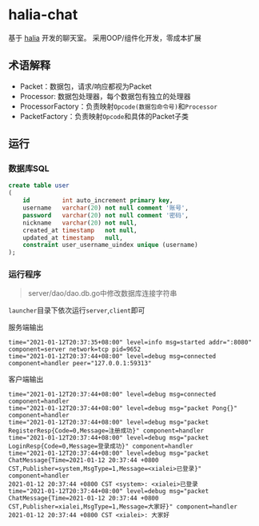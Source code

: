 # halia-chat

基于 [halia](https://github.com/halia-group/halia) 开发的聊天室。
采用OOP/组件化开发，零成本扩展

## 术语解释

+ Packet：数据包，请求/响应都视为Packet
+ Processor: 数据包处理器，每个数据包有独立的处理器
+ ProcessorFactory：负责映射`Opcode(数据包命令号)`和`Processor`
+ PacketFactory：负责映射`Opcode`和具体的Packet子类

## 运行

### 数据库SQL

```sql
create table user
(
    id         int auto_increment primary key,
    username   varchar(20) not null comment '账号',
    password   varchar(20) not null comment '密码',
    nickname   varchar(20) not null,
    created_at timestamp   not null,
    updated_at timestamp   null,
    constraint user_username_uindex unique (username)
);
```

### 运行程序
> server/dao/dao.db.go中修改数据库连接字符串

`launcher`目录下依次运行`server`,`client`即可

服务端输出
```text
time="2021-01-12T20:37:35+08:00" level=info msg=started addr=":8080" component=server network=tcp pid=9652
time="2021-01-12T20:37:44+08:00" level=debug msg=connected component=handler peer="127.0.0.1:59313"
```
客户端输出
```text
time="2021-01-12T20:37:44+08:00" level=debug msg=connected component=handler
time="2021-01-12T20:37:44+08:00" level=debug msg="packet Pong{}" component=handler
time="2021-01-12T20:37:44+08:00" level=debug msg="packet RegisterResp{Code=0,Message=注册成功}" component=handler
time="2021-01-12T20:37:44+08:00" level=debug msg="packet LoginResp{Code=0,Message=登录成功}" component=handler
time="2021-01-12T20:37:44+08:00" level=debug msg="packet ChatMessage{Time=2021-01-12 20:37:44 +0800 CST,Publisher=system,MsgType=1,Message=<xialei>已登录}" component=handler
2021-01-12 20:37:44 +0800 CST <system>: <xialei>已登录
time="2021-01-12T20:37:44+08:00" level=debug msg="packet ChatMessage{Time=2021-01-12 20:37:44 +0800 CST,Publisher=xialei,MsgType=1,Message=大家好}" component=handler
2021-01-12 20:37:44 +0800 CST <xialei>: 大家好
```